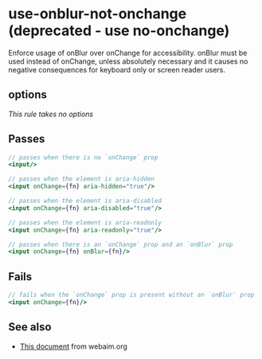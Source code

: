 # use-onblur-not-onchange (deprecated - use no-onchange)

Enforce usage of onBlur over onChange for accessibility. onBlur must be used
instead of onChange, unless absolutely necessary and it causes no negative
consequences for keyboard only or screen reader users.


## options

*This rule takes no options*

## Passes

```jsx harmony
// passes when there is no `onChange` prop
<input/>

// passes when the element is aria-hidden
<input onChange={fn} aria-hidden="true"/>

// passes when the element is aria-disabled
<input onChange={fn} aria-disabled="true"/>

// passes when the element is aria-readonly
<input onChange={fn} aria-readonly="true"/>

// passes when there is an `onChange` prop and an `onBlur` prop
<input onChange={fn} onBlur={fn}/>
```

## Fails

```jsx harmony
// fails when the `onChange` prop is present without an `onBlur` prop
<input onChange={fn}/>
```

## See also

 - [This document](http://webaim.org/techniques/javascript/eventhandlers#onchange) from webaim.org
